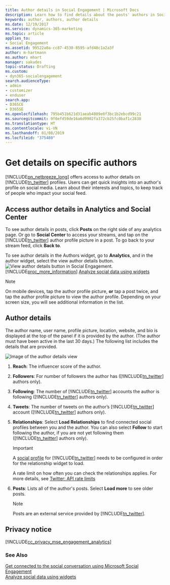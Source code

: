```yaml
---
title: Author details in Social Engagement | Microsoft Docs
description: Learn how to find details about the posts' authors in Social Engagement.
keywords: author, authors, author details
ms.date: 12/19/2017
ms.service: dynamics-365-marketing
ms.topic: article
applies_to:
- Social Engagement
ms.assetid: 99522a0a-cc87-4530-8595-afd48c1a2a3f
author: m-hartmann
ms.author: mhart
manager: sakudes
topic-status: Drafting
ms.custom:
- dyn365-socialengagement
search.audienceType:
- admin
- customizer
- enduser
search.app:
- D365CE
- D365SE
ms.openlocfilehash: 795b451b621d31aeab4809e0f3bc1b2ebcd99c21
ms.sourcegitcommit: 9f0efd59de16a6d9902fa372cb25fc0baf1c2838
ms.translationtype: HT
ms.contentlocale: vi-VN
ms.lasthandoff: 01/08/2019
ms.locfileid: "375480"
---
```

# <a name="get-details-on-specific-authors"></a>Get details on specific authors
[!INCLUDE[pn_netbreeze_long](../includes/pn-social-engagement-long.md)] offers access to author details on [!INCLUDE[tn_twitter](../includes/tn-twitter.md)] profiles. Users can get quick insights into an author's profile on social media. Learn about their interests and topics, to keep track of people who impact your social feed.  
  
## <a name="access-author-details-in-analytics-and-social-center"></a>Access author details in Analytics and Social Center  
To see author details in posts, click **Posts** on the right side of any analytics page. Or go to **Social Center** to access your streams, and tap on the [!INCLUDE[tn_twitter](../includes/tn-twitter.md)] author profile picture in a post. To go back to your stream feed, click **Back to**.  
  
To see author details in the Authors widget, go to **Analytics**, and in the author widget, select the view author details button. ![View author details button in Social Engagement](media/author-details-icon.png "View author details button in Social Engagement"). [!INCLUDE[proc_more_information](../includes/proc-more-information.md)] [Analyze social data using widgets](analyze-social-data-using-widgets.md)  
  
> [!NOTE]
>  On mobile devices, tap the author profile picture, **or** tap a post twice, and tap the author profile picture to view the author profile. Depending on your screen size, you will see additional information in the list.  
  
## <a name="author-details"></a>Author details  
The author name, user name, profile picture, location, website, and bio is displayed at the top of the panel if it is provided by the author. (The author must have been active in the last 30 days.) The following list includes the details that are provided.  
 
![Image of the author details view](media/author-details.png "Image of the author details view")
 
1. **Reach**: The influencer score of the author.  
  
2. **Followers**: For number of followers the author has ([!INCLUDE[tn_twitter](../includes/tn-twitter.md)] authors only).  
  
3. **Following**: The number of [!INCLUDE[tn_twitter](../includes/tn-twitter.md)] accounts the author is following ([!INCLUDE[tn_twitter](../includes/tn-twitter.md)] authors only).  
  
4. **Tweets**: The number of tweets on the author’s [!INCLUDE[tn_twitter](../includes/tn-twitter.md)] account ([!INCLUDE[tn_twitter](../includes/tn-twitter.md)] authors only).  
  
5. **Relationships**: Select **Load Relationships** to find connected social profiles between you and the author. You can also select **Follow** to start following the author, if you are not yet following them ([!INCLUDE[tn_twitter](../includes/tn-twitter.md)] authors only).  
  
   > [!IMPORTANT]
   > A [social profile](manage-social-profiles.md) for [!INCLUDE[tn_twitter](../includes/tn-twitter.md)] needs to be configured in order for the relationship widget to load.  
   > 
   > A rate limit on how often you can check the relationships applies. For more details, see [Twitter: API rate limits](https://dev.twitter.com/rest/public/rate-limiting)  
  
6. **Posts**: Lists all of the author's posts. Select **Load more** to see older posts.  
  
   > [!NOTE]
   >  Posts are an external service provided by [!INCLUDE[tn_twitter](../includes/tn-twitter.md)].  
  
## <a name="privacy-notice"></a>Privacy notice  
 [!INCLUDE[cc_privacy_mse_engagement_analytics](../includes/cc-privacy-mse-engagement-analytics.md)]  
  
### <a name="see-also"></a>See Also  
[Get connected to the social conversation using Microsoft Social Engagement](get-connected-social-conversation.md)    
[Analyze social data using widgets](analyze-social-data-using-widgets.md)
 
